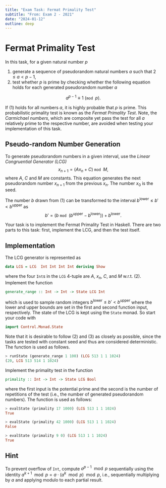 ```yaml
---
title: "Exam Task: Fermat Primality Test"
subtitle: "From: Exam 2 - 2021"
date: "2024-01-12"
outline: deep
---
```


# Fermat Primality Test

In this task, for a given natural number $p$

1. generate a sequence of pseudorandom natural numbers $a$ such that $2\leq a<p-1$,
2. test whether $p$ is prime by checking whether the following equation holds for each generated pseudorandom number $a$

$$
a^{p-1} \equiv 1\ (\texttt{mod }p).
$$

If $(1)$ holds for all numbers $a$, it is highly probable that $p$ is prime.
This probabilistic primality test is known as the *Fermat Primality Test*.  Note, the
*Carmichael numbers*, which are composite yet pass the test for all $a$ relatively prime to the
respective number, are avoided when testing your implementation of this task. 

## Pseudo-random Number Generation

To generate pseudorandom numbers in a given interval, use 
the *Linear Congruential Generator (LCG)* 
$$
  x_{n+1} = (A x_n + C) \ \texttt{mod }M,
$$
where $A$, $C$ and $M$ are constants. This equation generates the next pseudorandom number $x_{n+1}$ from the previous $x_n$. The number $x_0$ is the seed.

The number $b$ drawn from $(1)$ can be transformed to the interval $b^\text{lower} \leq b' < b^\text{upper}$ as 
$$
  b' = (b \ \texttt{mod } (b^\text{upper} - b^\text{lower})) + b^\text{lower}. 
$$


Your task is to implement the Fermat Primality Test in Haskell.
There are two parts to this task: first, implement the LCG, and then the test itself.

## Implementation

The LCG generator is represented as
```haskell
data LCG = LCG  Int Int Int Int deriving Show
```
where the four `Int`s in the `LCG` 4-tuple are $A$, $x_n$, $C$, and $M$ w.r.t. $(2)$.
Implement the function
```haskell
generate_range :: Int -> Int -> State LCG Int
```
which is used to sample random integers $b^\text{lower} \leq b' < b^\text{upper}$ where the lower
and upper bounds are set in the first and second function input, respectively.
The state of the LCG is kept using the `State` monad. So start your code with
```haskell
import Control.Monad.State
```
Note that it is desirable to follow $(2)$ and $(3)$ as closely as
possible, since the tasks are tested with constant seed and thus are considered deterministic. 
The function is used as follows.
```haskell
> runState (generate_range 1 100) (LCG 513 1 1 1024)  
(20, LCG 513 514 1 1024) 
```


Implement the primality test in the function
```haskell
primality :: Int -> Int -> State LCG Bool
```
where the first input is the potential prime and the second is the number of repetitions of the test 
(i.e., the number of generated pseudorandom numbers).
The function is used as follows:

```haskell
> evalState (primality 17 1000) (LCG 513 1 1 1024) 
True

> evalState (primality 42 1000) (LCG 513 1 1 1024) 
False

> evalState (primality 9 0) (LCG 513 1 1 1024) 
True
```

## Hint

To prevent overflow of `Int`, compute $a^{p-1}\mod p$ sequentially using 
the identity $a^{k+1}\mod p = a\cdot (a^k\mod p)\mod p$, i.e.,
sequentially multiplying by $a$ and applying modulo to each partial result.
